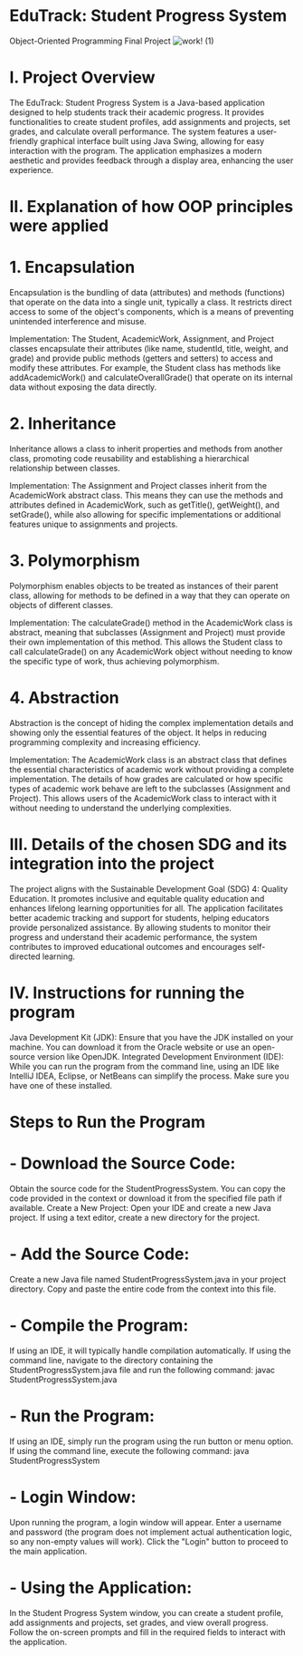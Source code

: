 # EduTrack: Student Progress System
Object-Oriented Programming Final Project
![work! (1)](https://github.com/user-attachments/assets/f8167a1f-5fd3-4724-b2e9-d6381bf122f7)
# I. Project Overview
The EduTrack: Student Progress System is a Java-based application designed to help students track their academic progress. It provides functionalities to create student profiles, add assignments and projects, set grades, and calculate overall performance. The system features a user-friendly graphical interface built using Java Swing, allowing for easy interaction with the program. The application emphasizes a modern aesthetic and provides feedback through a display area, enhancing the user experience.

# II. Explanation of how OOP principles were applied
# 1. Encapsulation
Encapsulation is the bundling of data (attributes) and methods (functions) that operate on the data into a single unit, typically a class. It restricts direct access to some of the object's components, which is a means of preventing unintended interference and misuse.

Implementation:
The Student, AcademicWork, Assignment, and Project classes encapsulate their attributes (like name, studentId, title, weight, and grade) and provide public methods (getters and setters) to access and modify these attributes. For example, the Student class has methods like addAcademicWork() and calculateOverallGrade() that operate on its internal data without exposing the data directly.

# 2. Inheritance
Inheritance allows a class to inherit properties and methods from another class, promoting code reusability and establishing a hierarchical relationship between classes.

Implementation:
The Assignment and Project classes inherit from the AcademicWork abstract class. This means they can use the methods and attributes defined in AcademicWork, such as getTitle(), getWeight(), and setGrade(), while also allowing for specific implementations or additional features unique to assignments and projects.

# 3. Polymorphism
Polymorphism enables objects to be treated as instances of their parent class, allowing for methods to be defined in a way that they can operate on objects of different classes.

Implementation:
The calculateGrade() method in the AcademicWork class is abstract, meaning that subclasses (Assignment and Project) must provide their own implementation of this method. This allows the Student class to call calculateGrade() on any AcademicWork object without needing to know the specific type of work, thus achieving polymorphism.

# 4. Abstraction
Abstraction is the concept of hiding the complex implementation details and showing only the essential features of the object. It helps in reducing programming complexity and increasing efficiency.

Implementation:
The AcademicWork class is an abstract class that defines the essential characteristics of academic work without providing a complete implementation. The details of how grades are calculated or how specific types of academic work behave are left to the subclasses (Assignment and Project). This allows users of the AcademicWork class to interact with it without needing to understand the underlying complexities.

# III. Details of the chosen SDG and its integration into the project
The project aligns with the Sustainable Development Goal (SDG) 4: Quality Education. It promotes inclusive and equitable quality education and enhances lifelong learning opportunities for all. The application facilitates better academic tracking and support for students, helping educators provide personalized assistance. By allowing students to monitor their progress and understand their academic performance, the system contributes to improved educational outcomes and encourages self-directed learning.

# IV. Instructions for running the program
Java Development Kit (JDK): Ensure that you have the JDK installed on your machine. You can download it from the Oracle website or use an open-source version like OpenJDK.
Integrated Development Environment (IDE): While you can run the program from the command line, using an IDE like IntelliJ IDEA, Eclipse, or NetBeans can simplify the process. Make sure you have one of these installed.

# Steps to Run the Program
# - Download the Source Code:
Obtain the source code for the StudentProgressSystem. You can copy the code provided in the context or download it from the specified file path if available.
Create a New Project:
Open your IDE and create a new Java project.
If using a text editor, create a new directory for the project.
# - Add the Source Code:
Create a new Java file named StudentProgressSystem.java in your project directory.
Copy and paste the entire code from the context into this file.
# - Compile the Program:
If using an IDE, it will typically handle compilation automatically.
If using the command line, navigate to the directory containing the StudentProgressSystem.java file and run the following command: javac StudentProgressSystem.java
# - Run the Program:
If using an IDE, simply run the program using the run button or menu option.
If using the command line, execute the following command: java StudentProgressSystem
# - Login Window:
Upon running the program, a login window will appear. Enter a username and password (the program does not implement actual authentication logic, so any non-empty values will work).
Click the "Login" button to proceed to the main application.
# - Using the Application:
In the Student Progress System window, you can create a student profile, add assignments and projects, set grades, and view overall progress.
Follow the on-screen prompts and fill in the required fields to interact with the application.
